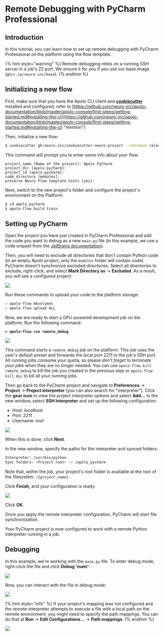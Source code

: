 # Remote Debugging with PyCharm Professional

## Introduction

In this tutorial, you can learn how to set up remote debugging with PyCharm Professional on the platform using the flow template.

{% hint style="warning" %}
Remote debugging relies on a running SSH server in a job's 22 port. We ensure it for you if you use our base image (`ghcr.io/neuro-inc/base`).
{% endhint %}

## Initializing a new flow

First, make sure that you have the Apolo CLI client and [**cookiecutter**](https://github.com/cookiecutter/cookiecutter) installed and configured, refer to [https://github.com/neuro-inc/apolo-documentation/blob/master/apolo-console/first-steps/getting-started.md#installing-the-cli](https://github.com/neuro-inc/apolo-documentation/blob/master/apolo-console/first-steps/getting-started.md#installing-the-cli "mention")

Then, initialize a new flow:

```bash
$ cookiecutter gh:neuro-inc/cookiecutter-neuro-project --checkout release
```

This command will prompt you to enter some info about your flow:

```
project_name [Name of the project]: Apolo PyCharm
project_dir [apolo pycharm]:
project_id [apolo_pycharm]:
code_directory [modules]:
preserve Neuro Flow template hints [yes]:
```

Next, switch to the new project's folder and configure the project's environment on the Platform:

```bash
$ cd apolo_pycharm 
$ apolo-flow build train
```

## Setting up PyCharm

Open the project you have just created in PyCharm Professional and add the code you want to debug as a new `main.py` file (in this example, we use a code snippet from the [JetBrains documentation](https://www.jetbrains.com/help/pycharm/remote-debugging-with-product.html)).

Then, you will need to exclude all directories that don't contain Python code (in an empty Apolo project, only the `modules` folder will contain code). PyCharm doesn't synchronize excluded directories. Select all directories to exclude, right-click, and select **Mark Directory as** -> **Excluded**. As a result, you will see a configured project:

![](<../../../../.gitbook/assets/image (243).png>)

Run these commands to upload your code to the platform storage:

```bash
> apolo-flow mkvolumes
> apolo-flow upload ALL
```

Now, we are ready to start a GPU-powered development job on the platform. Run the following command:

<pre class="language-bash"><code class="lang-bash"><strong>> apolo-flow run remote_debug
</strong></code></pre>

![](<../../../../.gitbook/assets/image (249).png>)

This command starts a `remote_debug` job on the platform. This job uses the user's default preset and forwards the local port 2211 to the job's SSH port. All running jobs consume your quota, so please _don't forget to terminate your jobs_ when they are no longer needed. You can use `apolo-flow kill remote_debug` to kill the job you created in the previous step or `apolo-flow kill ALL` to kill all your running jobs.

Then go back to the PyCharm project and navigate to **Preferences** -> **Project** -> **Project interpreter** (you can also search for "interpreter"). Click the **gear icon** to view the project interpreter options and select **Add...** In the new window, select **SSH Interpreter** and set up the following configuration:

* Host: _localhost_
* Port: _2211_
* Username: _root_

![](<../../../../.gitbook/assets/image (241).png>)

When this is done, click **Next**.

In the new window, specify the paths for the interpreter and synced folders:

```bash
Interpreter: /usr/bin/python
Sync folders: <Project root> -> /apolo_pycharm
```

Note that, within the job, your project's root folder is available at the root of the filesystem: `/{project_name}` .

Click **Finish,** and your configuration is ready:

![](<../../../../.gitbook/assets/image (242).png>)

Click **OK**.

Once you apply the remote interpreter configuration, PyCharm will start file synchronization.

Your PyCharm project is now configured to work with a remote Python interpreter running in a job.

## Debugging

In this example, we're working with the `main.py` file. To enter debug mode, right-click the file and click **Debug 'main'**:

![](<../../../../.gitbook/assets/image (233).png>)

Now, you can interact with the file in debug mode:

![](<../../../../.gitbook/assets/image (246).png>)

{% hint style="info" %}
If your project's mapping was not configured and the remote interpreter attempts to execute a file with a local path on the remote environment, you might need to specify the path mappings. You can do that at **Run** -> **Edit Configurations...** -> **Path mappings**:
{% endhint %}

![](<../../../../.gitbook/assets/image (235).png>)
